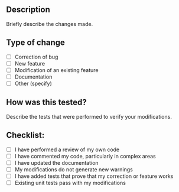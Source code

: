 ## Description

Briefly describe the changes made.

## Type of change

- [ ] Correction of bug
- [ ] New feature
- [ ] Modification of an existing feature
- [ ] Documentation
- [ ] Other (specify)

## How was this tested?

Describe the tests that were performed to verify your modifications.

## Checklist:

- [ ] I have performed a review of my own code
- [ ] I have commented my code, particularly in complex areas
- [ ] I have updated the documentation
- [ ] My modifications do not generate new warnings
- [ ] I have added tests that prove that my correction or feature works
- [ ] Existing unit tests pass with my modifications